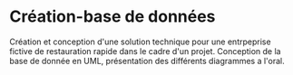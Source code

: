 # Création-base de données

Création et conception d'une solution technique pour une entrpeprise fictive de restauration rapide dans le cadre d'un projet.
Conception de la base de donnée en UML, présentation des différents diagrammes a l'oral.
